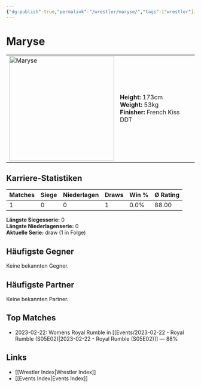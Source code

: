 ```yaml
---
{"dg-publish":true,"permalink":"/wrestler/maryse/","tags":["wrestler"],"noteIcon":"","created":"2025-08-11T09:33:20.074+02:00"}
---
```



# Maryse

<table>
<tr>
<td><img src="Maryse.png" width="280" alt="Maryse"></td>
<td>
<b>Height:</b> 173cm<br>
<b>Weight:</b> 53kg<br>
<b>Finisher:</b> French Kiss DDT<br>
</td>
</tr>
</table>

## Karriere-Statistiken

| Matches | Siege | Niederlagen | Draws | Win % | Ø Rating |
|---------|-------|-------------|-------|-------|-----------|
| 1 | 0 | 0 | 1 | 0.0% | 88.00 |

**Längste Siegesserie:** 0<br>**Längste Niederlagenserie:** 0<br>**Aktuelle Serie:** draw (1 in Folge)


## Häufigste Gegner
Keine bekannten Gegner.

## Häufigste Partner
Keine bekannten Partner.

## Top Matches
- 2023-02-22: Womens Royal Rumble in [[Events/2023-02-22 - Royal Rumble (S05E02)\|2023-02-22 - Royal Rumble (S05E02)]] — 88%

## Links
- [[Wrestler Index\|Wrestler Index]]
- [[Events Index\|Events Index]]
